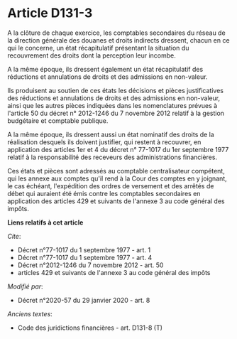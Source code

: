 # Article D131-3

A la clôture de chaque exercice, les comptables secondaires du réseau de la direction générale des douanes et droits
indirects dressent, chacun en ce qui le concerne, un état récapitulatif présentant la situation du recouvrement des droits
dont la perception leur incombe.

A la même époque, ils dressent également un état récapitulatif des réductions et annulations de droits et des admissions en
non-valeur.

Ils produisent au soutien de ces états les décisions et pièces justificatives des réductions et annulations de droits et des
admissions en non-valeur, ainsi que les autres pièces indiquées dans les nomenclatures prévues à l'article 50 du décret n°
2012-1246 du 7 novembre 2012 relatif à la gestion budgétaire et comptable publique.

A la même époque, ils dressent aussi un état nominatif des droits de la réalisation desquels ils doivent justifier, qui
restent à recouvrer, en application des articles 1er et 4 du décret n° 77-1017 du 1er septembre 1977 relatif à la
responsabilité des receveurs des administrations financières.

Ces états et pièces sont adressés au comptable centralisateur compétent, qui les annexe aux comptes qu'il rend à la Cour des
comptes en y joignant, le cas échéant, l'expédition des ordres de versement et des arrêtés de débet qui auraient été émis
contre les comptables secondaires en application des articles 429 et suivants de l'annexe 3 au code général des impôts.

**Liens relatifs à cet article**

_Cite_:

  - Décret n°77-1017 du 1 septembre 1977 - art. 1
  - Décret n°77-1017 du 1 septembre 1977 - art. 4
  - Décret n°2012-1246 du 7 novembre 2012 - art. 50
  - articles 429 et suivants de l'annexe 3 au code général des impôts

_Modifié par_:

  - Décret n°2020-57 du 29 janvier 2020 - art. 8

_Anciens textes_:

  - Code des juridictions financières - art. D131-8 (T)

